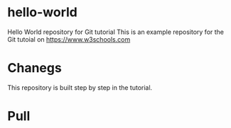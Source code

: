 # hello-world
Hello World repository for Git tutorial
This is an example repository for the Git tutoial on https://www.w3schools.com
# Chanegs
This repository is built step by step in the tutorial.
# Pull

